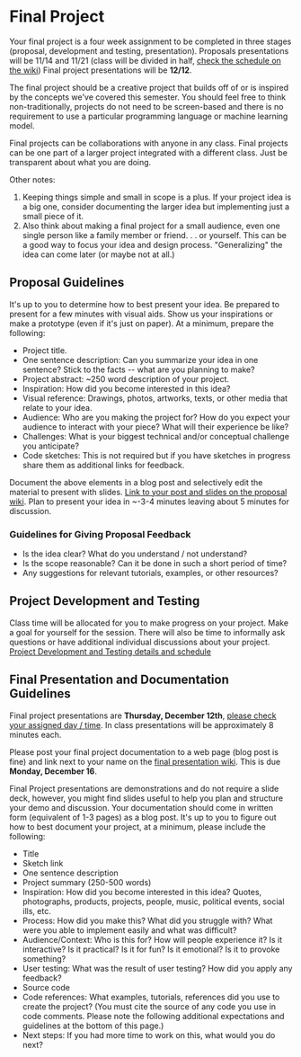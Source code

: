 # Final Project

Your final project is a four week assignment to be completed in three stages (proposal, development and testing, presentation). Proposals presentations will be 11/14 and 11/21 (class will be divided in half, [check the schedule on the wiki]()) Final project presentations will be **12/12**.

The final project should be a creative project that builds off of or is inspired by the concepts we've covered this semester. You should feel free to think non-traditionally, projects do not need to be screen-based and there is no requirement to use a particular programming language or machine learning model.

Final projects can be collaborations with anyone in any class. Final projects can be one part of a larger project integrated with a different class. Just be transparent about what you are doing.

Other notes:

1. Keeping things simple and small in scope is a plus. If your project idea is a big one, consider documenting the larger idea but implementing just a small piece of it.
2. Also think about making a final project for a small audience, even one single person like a family member or friend. . . or yourself. This can be a good way to focus your idea and design process. "Generalizing" the idea can come later (or maybe not at all.)

## Proposal Guidelines

It's up to you to determine how to best present your idea. Be prepared to present for a few minutes with visual aids. Show us your inspirations or make a prototype (even if it's just on paper). At a minimum, prepare the following:

- Project title.
- One sentence description: Can you summarize your idea in one sentence? Stick to the facts -- what are you planning to make?
- Project abstract: ~250 word description of your project.
- Inspiration: How did you become interested in this idea?
- Visual reference: Drawings, photos, artworks, texts, or other media that relate to your idea.
- Audience: Who are you making the project for? How do you expect your audience to interact with your piece? What will their experience be like?
- Challenges: What is your biggest technical and/or conceptual challenge you anticipate?
- Code sketches: This is not required but if you have sketches in progress share them as additional links for feedback.

Document the above elements in a blog post and selectively edit the material to present with slides. [Link to your post and slides on the proposal wiki](https://github.com/ml5js/Intro-ML-Arts-IMA-F24/wiki/Final-Proposals). Plan to present your idea in ~-3-4 minutes leaving about 5 minutes for discussion.

### Guidelines for Giving Proposal Feedback

- Is the idea clear? What do you understand / not understand?
- Is the scope reasonable? Can it be done in such a short period of time?
- Any suggestions for relevant tutorials, examples, or other resources?

## Project Development and Testing

Class time will be allocated for you to make progress on your project. Make a goal for yourself for the session. There will also be time to informally ask questions or have additional individual discussions about your project. [Project Development and Testing details and schedule](https://github.com/ml5js/Intro-ML-Arts-IMA-F24/wiki/Final-Workshop-and-Testing)

## Final Presentation and Documentation Guidelines

Final project presentations are **Thursday, December 12th**, [please check your assigned day / time](https://github.com/ml5js/Intro-ML-Arts-IMA-F24/wiki/Final-Presentations). In class presentations will be approximately 8 minutes each.

Please post your final project documentation to a web page (blog post is fine) and link next to your name on the [final presentation wiki](https://github.com/ml5js/Intro-ML-Arts-IMA-F24/wiki/Final-Presentations). This is due **Monday, December 16**.

Final Project presentations are demonstrations and do not require a slide deck, however, you might find slides useful to help you plan and structure your demo and discussion. Your documentation should come in written form (equivalent of 1-3 pages) as a blog post. It's up to you to figure out how to best document your project, at a minimum, please include the following:

- Title
- Sketch link
- One sentence description
- Project summary (250-500 words)
- Inspiration: How did you become interested in this idea? Quotes, photographs, products, projects, people, music, political events, social ills, etc.
- Process: How did you make this? What did you struggle with? What were you able to implement easily and what was difficult?
- Audience/Context: Who is this for? How will people experience it? Is it interactive? Is it practical? Is it for fun? Is it emotional? Is it to provoke something?
- User testing: What was the result of user testing? How did you apply any feedback?
- Source code
- Code references: What examples, tutorials, references did you use to create the project? (You must cite the source of any code you use in code comments. Please note the following additional expectations and guidelines at the bottom of this page.)
- Next steps: If you had more time to work on this, what would you do next?
